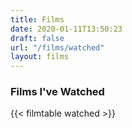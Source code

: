 ```yaml
---
title: Films
date: 2020-01-11T13:50:23
draft: false
url: "/films/watched"
layout: films
---
```


### Films I've Watched

{{< filmtable watched >}}
